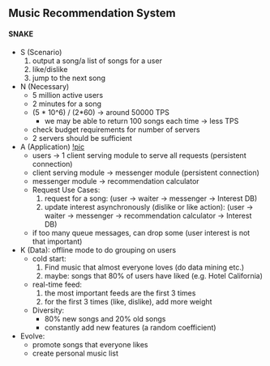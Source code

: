 ## Music Recommendation System

#### SNAKE
- S (Scenario)
    1. output a song/a list of songs for a user
    1. like/dislike
    1. jump to the next song
- N (Necessary)
    - 5 million active users
    - 2 minutes for a song
    - (5 * 10^6) / (2*60) -> around 50000 TPS
        - we may be able to return 100 songs each time -> less TPS
    - check budget requirements for number of servers
    - 2 servers should be sufficient
- A (Application)
    [!pic](./architecture.png)
    - users -> 1 client serving module to serve all requests (persistent connection)
    - client serving module -> messenger module (persistent connection)
    - messenger module -> recommendation calculator
    - Request Use Cases:
        1. request for a song: (user -> waiter -> messenger -> Interest DB)
        1. update interest asynchronously (dislike or like action):
        (user -> waiter -> messenger -> recommendation calculator -> Interest DB)
    - if too many queue messages, can drop some (user interest is not that important)
- K (Data): offline mode to do grouping on users
    - cold start:
        1. Find music that almost everyone loves (do data mining etc.)
        1. maybe: songs that 80% of users have liked (e.g. Hotel California)
    - real-time feed:
        1. the most important feeds are the first 3 times
        1. for the first 3 times (like, dislike), add more weight
    - Diversity:
        - 80% new songs and 20% old songs
        - constantly add new features (a random coefficient)
- Evolve:
    - promote songs that everyone likes
    - create personal music list